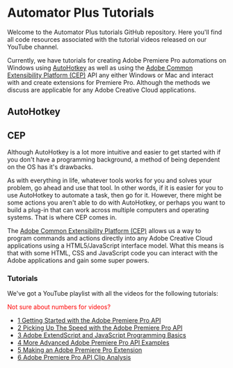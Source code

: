 # Automator Plus Tutorials

Welcome to the Automator Plus tutorials GitHub repository. Here you'll find all code resources associated with the tutorial videos released on our YouTube channel.

Currently, we have tutorials for creating Adobe Premiere Pro automations on Windows using <a href='https://www.autohotkey.com/'>AutoHotkey</a> as well as using the <a href='https://github.com/Adobe-CEP/CEP-Resources'>Adobe Common Extensibility Platform (CEP)</a> API any either Windows or Mac and interact with and create extensions for Premiere Pro. Although the methods we discuss are applicable for any Adobe Creative Cloud applications.

## AutoHotkey

## CEP 

Although AutoHotkey is a lot more intuitive and easier to get started with if you don't have a programming background, a method of being dependent on the OS has it's drawbacks. 

As with everything in life, whatever tools works for you and solves your problem, go ahead and use that tool. In other words, if it is easier for you to use AutoHotkey to automate a task, then go for it. However, there might be some actions you aren't able to do with AutoHotkey, or perhaps you want to build a plug-in that can work across multiple computers and operating systems. That is where CEP comes in.

 The <a href='https://github.com/Adobe-CEP/CEP-Resources'>Adobe Common Extensibility Platform (CEP)</a> allows us a way to program commands and actions directly into any Adobe Creative Cloud applications using a HTML5/JavaScript interface model. What this means is that with some HTML, CSS and JavaScript code you can interact with the Adobe applications and gain some super powers. 


### Tutorials

We've got a YouTube playlist with all the videos for the following tutorials:

<div style="color:red">Not sure about numbers for videos?</div>

+ <a href="./CEP/1-getting-started-with-the-adobe-premiere-pro-api/1-getting-started-with-the-adobe-premiere-pro-api.md">1 Getting Started with the Adobe Premiere Pro API</a>
+ <a href="./CEP/2-picking-up-the-speed-with-the-adobe-premiere-pro-api/2-picking-up-the-speed-with-the-adobe-premiere-pro-api.md">2 Picking Up The Speed with the Adobe Premiere Pro API</a>
+ <a href="./CEP/3-adobe-extendscript-and-javascript-programming-basics/3-adobe-extendscript-and-javascript-programming-basics.md">3 Adobe ExtendScript and JavaScript Programming Basics</a>
+ <a href="./CEP/4-more-advanced-adobe-premiere-pro-api-examples/4-more-advanced-adobe-premiere-pro-api-examples.md">4 More Advanced Adobe Premiere Pro API Examples</a>
+ <a href="./CEP/5-making-an-adobe-premiere-pro-extension/5-making-an-adobe-premiere-pro-extension.md">5 Making an Adobe Premiere Pro Extension</a>
+ <a href="./CEP/6-adobe-premiere-pro-api-clip-analysis/6-adobe-premiere-pro-api-clip-analysis.md">6 Adobe Premiere Pro API Clip Analysis</a>
